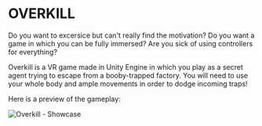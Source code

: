 # OVERKILL

Do you want to excersice but can't really find the motivation?
Do you want a game in which you can be fully immersed?
Are you sick of using controllers for everything?

Overkill is a VR game made in Unity Engine in which you play as a secret agent trying to escape from a booby-trapped factory.
You will need to use your whole body and ample movements in order to dodge incoming traps!

Here is a preview of the gameplay:

![Overkill - Showcase](https://github.com/user-attachments/assets/c7a03547-bda1-4c87-93a6-ebcfd75761a0)

